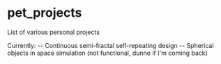 # pet_projects
List of various personal projects

Currently:
    -- Continuous semi-fractal self-repeating design
    -- Spherical objects in space simulation (not functional, dunno if I'm coming back)

